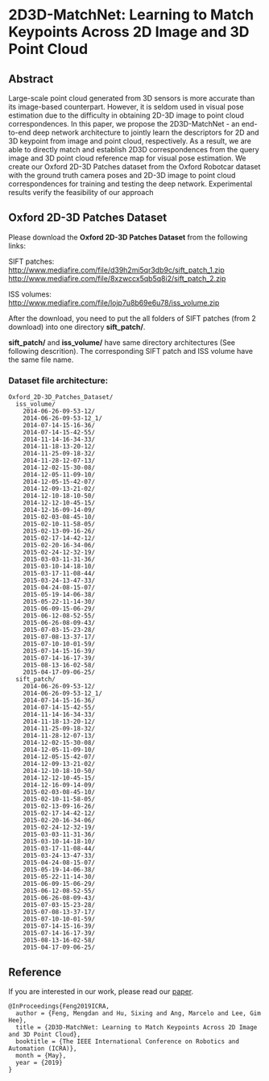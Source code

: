 # 2D3D-MatchNet: Learning to Match Keypoints Across 2D Image and 3D Point Cloud

## Abstract

Large-scale point cloud generated from 3D sensors is more accurate than its image-based counterpart. However, it is seldom used in visual pose estimation due to the difficulty in obtaining 2D-3D image to point cloud correspondences. In this paper, we propose the 2D3D-MatchNet - an end-to-end deep network architecture to jointly learn the descriptors for 2D and 3D keypoint from image and point cloud, respectively. As a result, we are able to directly match and establish 2D3D correspondences from the query image and 3D point cloud reference map for visual pose estimation. We create our Oxford 2D-3D Patches dataset from the Oxford Robotcar dataset with the ground truth camera poses and 2D-3D image to point cloud correspondences for training and testing the deep network. Experimental results verify the feasibility of our approach


## Oxford 2D-3D Patches Dataset

Please download the **Oxford 2D-3D Patches Dataset** from the following links:

SIFT patches:  
http://www.mediafire.com/file/d39h2mi5qr3db9c/sift_patch_1.zip  
http://www.mediafire.com/file/8xzwccx5qb5q8i2/sift_patch_2.zip

ISS volumes:  
http://www.mediafire.com/file/lojp7u8b69e6u78/iss_volume.zip

After the download, you need to put the all folders of SIFT patches (from 2 download) into one directory **sift_patch/**.

**sift_patch/** and **iss_volume/** have same directory architectures (See following descrition). The corresponding SIFT patch and ISS volume have the same file name.

### Dataset file architecture:
```
Oxford_2D-3D_Patches_Dataset/
  iss_volume/
    2014-06-26-09-53-12/
    2014-06-26-09-53-12_1/
    2014-07-14-15-16-36/
    2014-07-14-15-42-55/
    2014-11-14-16-34-33/
    2014-11-18-13-20-12/
    2014-11-25-09-18-32/
    2014-11-28-12-07-13/
    2014-12-02-15-30-08/
    2014-12-05-11-09-10/
    2014-12-05-15-42-07/
    2014-12-09-13-21-02/
    2014-12-10-18-10-50/
    2014-12-12-10-45-15/
    2014-12-16-09-14-09/
    2015-02-03-08-45-10/
    2015-02-10-11-58-05/
    2015-02-13-09-16-26/
    2015-02-17-14-42-12/
    2015-02-20-16-34-06/
    2015-02-24-12-32-19/
    2015-03-03-11-31-36/
    2015-03-10-14-18-10/
    2015-03-17-11-08-44/
    2015-03-24-13-47-33/
    2015-04-24-08-15-07/
    2015-05-19-14-06-38/
    2015-05-22-11-14-30/
    2015-06-09-15-06-29/
    2015-06-12-08-52-55/
    2015-06-26-08-09-43/
    2015-07-03-15-23-28/
    2015-07-08-13-37-17/
    2015-07-10-10-01-59/
    2015-07-14-15-16-39/
    2015-07-14-16-17-39/
    2015-08-13-16-02-58/
    2015-04-17-09-06-25/
  sift_patch/
    2014-06-26-09-53-12/
    2014-06-26-09-53-12_1/
    2014-07-14-15-16-36/
    2014-07-14-15-42-55/
    2014-11-14-16-34-33/
    2014-11-18-13-20-12/
    2014-11-25-09-18-32/
    2014-11-28-12-07-13/
    2014-12-02-15-30-08/
    2014-12-05-11-09-10/
    2014-12-05-15-42-07/
    2014-12-09-13-21-02/
    2014-12-10-18-10-50/
    2014-12-12-10-45-15/
    2014-12-16-09-14-09/
    2015-02-03-08-45-10/
    2015-02-10-11-58-05/
    2015-02-13-09-16-26/
    2015-02-17-14-42-12/
    2015-02-20-16-34-06/
    2015-02-24-12-32-19/
    2015-03-03-11-31-36/
    2015-03-10-14-18-10/
    2015-03-17-11-08-44/
    2015-03-24-13-47-33/
    2015-04-24-08-15-07/
    2015-05-19-14-06-38/
    2015-05-22-11-14-30/
    2015-06-09-15-06-29/
    2015-06-12-08-52-55/
    2015-06-26-08-09-43/
    2015-07-03-15-23-28/
    2015-07-08-13-37-17/
    2015-07-10-10-01-59/
    2015-07-14-15-16-39/
    2015-07-14-16-17-39/
    2015-08-13-16-02-58/
    2015-04-17-09-06-25/
```


## Reference

If you are interested in our work, please read our [paper](https://arxiv.org/pdf/1904.09742.pdf).

```
@InProceedings{Feng2019ICRA,
  author = {Feng, Mengdan and Hu, Sixing and Ang, Marcelo and Lee, Gim Hee},
  title = {2D3D-MatchNet: Learning to Match Keypoints Across 2D Image and 3D Point Cloud},
  booktitle = {The IEEE International Conference on Robotics and Automation (ICRA)},
  month = {May},
  year = {2019}
}
```
